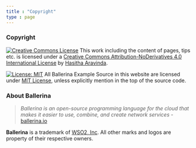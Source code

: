 ```yaml
---
title : "Copyright"
type : page
---
```


### Copyright 

[![Creative Commons License](https://i.creativecommons.org/l/by-nd/4.0/88x31.png)](http://creativecommons.org/licenses/by-nd/4.0/) This work including the content of pages, tips etc. is licensed under a [Creative Commons Attribution-NoDerivatives 4.0 International License](http://creativecommons.org/licenses/by-nd/4.0/) by [Hasitha Aravinda](https://twitter.com/hasithaaravinda).

[![License: MIT](https://img.shields.io/badge/License-MIT-yellow.svg)](https://opensource.org/licenses/MIT) All Ballerina Example Source in this website are licensed under [MIT License](https://opensource.org/licenses/MIT), unless explicitly mention in the top of the source code. 

### About Ballerina
>  *Ballerina is an open-source programming language for the cloud that makes it easier to use, combine, and create network services* - [ballerina.io](https://ballerina.io)

**Ballerina** is a trademark of [WSO2, Inc](https://wso2.com). All other marks and logos are property of their respective owners.